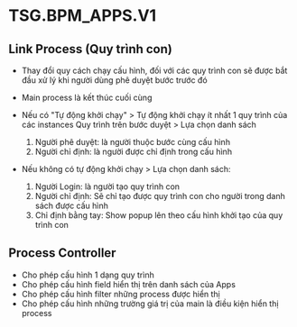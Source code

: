 # TSG.BPM_APPS.V1

## Link Process (Quy trình con)

- Thay đổi quy cách chạy cấu hình, đối với các quy trình con sẽ được bắt đầu xử lý khi người dùng phê duyệt bước trước đó
- Main process là kết thúc cuối cùng

- Nếu có "Tự động khởi chạy" > Tự động khởi chạy ít nhất 1 quy trình của các instances Quy trình trên bước duyệt > Lựa chọn danh sách

  1. Người phê duyệt: là người thuộc bước cùng cấu hình
  2. Người chỉ định: là người được chỉ định trong cấu hình

- Nếu không có tự động khởi chạy > Lựa chọn danh sách:

  1. Người Login: là người tạo quy trình con
  2. Người chỉ định: Sẽ chỉ tạo được quy trình con cho người trong danh sách được cấu hình
  3. Chỉ định bằng tay: Show popup lên theo cấu hình khởi tạo của quy trình con

## Process Controller

- Cho phép cấu hình 1 dạng quy trình
- Cho phép cấu hình field hiển thị trên danh sách của Apps
- Cho phép cấu hình filter những process được hiển thị
- Cho phép cấu hình những trường giá trị của main là điều kiện hiển thị process
